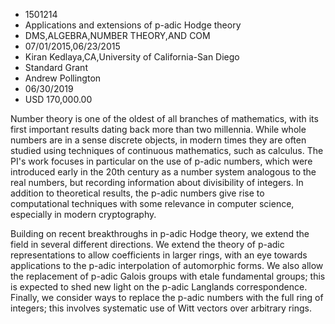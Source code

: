 
* 1501214
* Applications and extensions of p-adic Hodge theory
* DMS,ALGEBRA,NUMBER THEORY,AND COM
* 07/01/2015,06/23/2015
* Kiran Kedlaya,CA,University of California-San Diego
* Standard Grant
* Andrew Pollington
* 06/30/2019
* USD 170,000.00

Number theory is one of the oldest of all branches of mathematics, with its
first important results dating back more than two millennia. While whole numbers
are in a sense discrete objects, in modern times they are often studied using
techniques of continuous mathematics, such as calculus. The PI's work focuses in
particular on the use of p-adic numbers, which were introduced early in the 20th
century as a number system analogous to the real numbers, but recording
information about divisibility of integers. In addition to theoretical results,
the p-adic numbers give rise to computational techniques with some relevance in
computer science, especially in modern cryptography.

Building on recent breakthroughs in p-adic Hodge theory, we extend the field in
several different directions. We extend the theory of p-adic representations to
allow coefficients in larger rings, with an eye towards applications to the
p-adic interpolation of automorphic forms. We also allow the replacement of
p-adic Galois groups with etale fundamental groups; this is expected to shed new
light on the p-adic Langlands correspondence. Finally, we consider ways to
replace the p-adic numbers with the full ring of integers; this involves
systematic use of Witt vectors over arbitrary rings.


